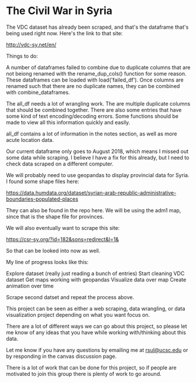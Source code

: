 # The Civil War in Syria

The VDC dataset has already been scraped, and that's the dataframe that's being used right now. Here's the link to that site:

http://vdc-sy.net/en/


Things to do:

A number of dataframes failed to combine due to duplicate columns that are not beiong renamed with the rename_dup_cols() function for some reason. These dataframes can be loaded with  load('failed_df'). Once columns are renamed such that there are no duplicate names, they can be combined with combine_dataframes.

The all_df needs a lot of wrangling work. The are multiple duplicate columns that should be combined together. There are also some entries that have some kind of text encoding/decoding errors. Some functions should be made to view all this information quickly and easily.

all_df contains a lot of information in the notes section, as well as more acute location data.

Our current dataframe only goes to August 2018, which means I missed out some data while scraping. I believe I have a fix for this already, but I need to check data scraped on a different computer.

We will probably need to use geopandas to display provincial data for Syria. I found some shape files here: 

https://data.humdata.org/dataset/syrian-arab-republic-administrative-boundaries-populated-places

They can also be found in the repo here. We will be using the adm1 map, since that is the shape file for provinces.

We will also eventually want to scrape this site: 

https://csr-sy.org/?id=182&sons=redirect&l=1&

So that can be looked into now as well.

My line of progress looks like this:

Explore dataset (really just reading a bunch of entries)
Start cleaning VDC dataset
Get maps working with geopandas
Visualize data over map
Create animation over time

Scrape second datset and repeat the process above.

This project can be seen as either a web scraping, data wrangling, or data visualization project depending on what you want focus on.

There are a lot of different ways we can go about this project, so please let me know of any ideas that you have while working with/thinking about this data.

Let me know if you have any questions by emailing me at rsul@ucsc.edu or by responding in the canvas discussion page. 

There is a lot of work that can be done for this project, so if people are motivated to join this group there is plenty of work to go around.
